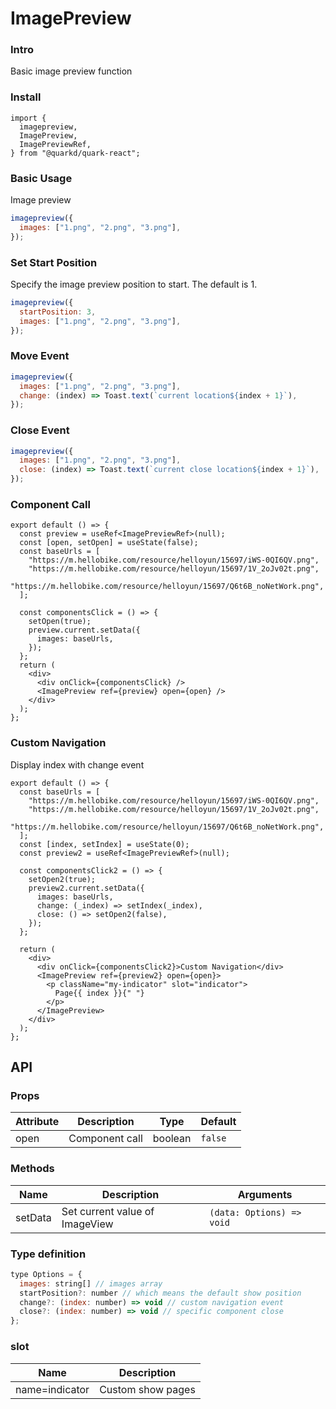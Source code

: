 # ImagePreview

### Intro

Basic image preview function

### Install

```tsx
import {
  imagepreview,
  ImagePreview,
  ImagePreviewRef,
} from "@quarkd/quark-react";
```

### Basic Usage

Image preview

```js
imagepreview({
  images: ["1.png", "2.png", "3.png"],
});
```

### Set Start Position

Specify the image preview position to start. The default is 1.

```js
imagepreview({
  startPosition: 3,
  images: ["1.png", "2.png", "3.png"],
});
```

### Move Event

```js
imagepreview({
  images: ["1.png", "2.png", "3.png"],
  change: (index) => Toast.text(`current location${index + 1}`),
});
```

### Close Event

```js
imagepreview({
  images: ["1.png", "2.png", "3.png"],
  close: (index) => Toast.text(`current close location${index + 1}`),
});
```

### Component Call

```tsx
export default () => {
  const preview = useRef<ImagePreviewRef>(null);
  const [open, setOpen] = useState(false);
  const baseUrls = [
    "https://m.hellobike.com/resource/helloyun/15697/iWS-0QI6QV.png",
    "https://m.hellobike.com/resource/helloyun/15697/1V_2oJv02t.png",
    "https://m.hellobike.com/resource/helloyun/15697/Q6t6B_noNetWork.png",
  ];

  const componentsClick = () => {
    setOpen(true);
    preview.current.setData({
      images: baseUrls,
    });
  };
  return (
    <div>
      <div onClick={componentsClick} />
      <ImagePreview ref={preview} open={open} />
    </div>
  );
};
```

### Custom Navigation

Display index with change event

```tsx
export default () => {
  const baseUrls = [
    "https://m.hellobike.com/resource/helloyun/15697/iWS-0QI6QV.png",
    "https://m.hellobike.com/resource/helloyun/15697/1V_2oJv02t.png",
    "https://m.hellobike.com/resource/helloyun/15697/Q6t6B_noNetWork.png",
  ];
  const [index, setIndex] = useState(0);
  const preview2 = useRef<ImagePreviewRef>(null);

  const componentsClick2 = () => {
    setOpen2(true);
    preview2.current.setData({
      images: baseUrls,
      change: (_index) => setIndex(_index),
      close: () => setOpen2(false),
    });
  };

  return (
    <div>
      <div onClick={componentsClick2}>Custom Navigation</div>
      <ImagePreview ref={preview2} open={open}>
        <p className="my-indicator" slot="indicator">
          Page{{ index }}{" "}
        </p>
      </ImagePreview>
    </div>
  );
};
```

## API

### Props

| Attribute | Description    | Type    | Default |
| --------- | -------------- | ------- | ------- |
| open      | Component call | boolean | `false` |

### Methods

| Name    | Description                    | Arguments                 |
| ------- | ------------------------------ | ------------------------- |
| setData | Set current value of ImageView | `(data: Options) => void` |

### Type definition

```js
type Options = {
  images: string[] // images array
  startPosition?: number // which means the default show position
  change?: (index: number) => void // custom navigation event
  close?: (index: number) => void // specific component close
};
```

### slot

| Name           | Description       |
| -------------- | ----------------- |
| name=indicator | Custom show pages |
